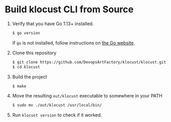 # Build klocust CLI from Source

1. Verify that you have Go 1.13+ installed.
    ```bash
    $ go version
    ```
    If `go` is not installed, follow instructions on [the Go website](https://golang.org/doc/install).

2. Clone this repository
    ```bash
    $ git clone https://github.com/DevopsArtFactory/klocust/klocust.git 
    $ cd klocust
    ```

3. Build the project
    ```bash
    $ make
    ```

4. Move the resulting `out/klocust` executable to somewhere in your PATH
    ```bash
    $ sudo mv ./out/klocust /usr/local/bin/
    ```

5. Run `klocust version` to check if it worked. 
